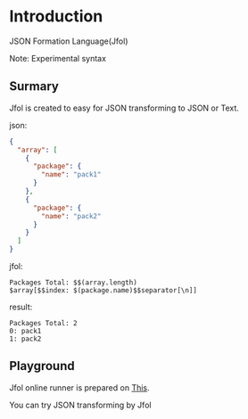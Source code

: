 # Introduction
JSON Formation Language(Jfol)

Note: Experimental syntax

## Surmary
Jfol is created to easy for JSON transforming to JSON or Text.

json:
```json
{
  "array": [
    {
      "package": {
        "name": "pack1"
      }
    },
    {
      "package": {
        "name": "pack2"
      }
    }
  ]
}
```

jfol:
```
Packages Total: $$(array.length)
$array[$$index: $(package.name)$$separator[\n]]
```

result:
```
Packages Total: 2
0: pack1
1: pack2
```

## Playground
Jfol online runner is prepared on [This](https://meilcli.github.io/Jfol.TS/index.html).

You can try JSON transforming by Jfol